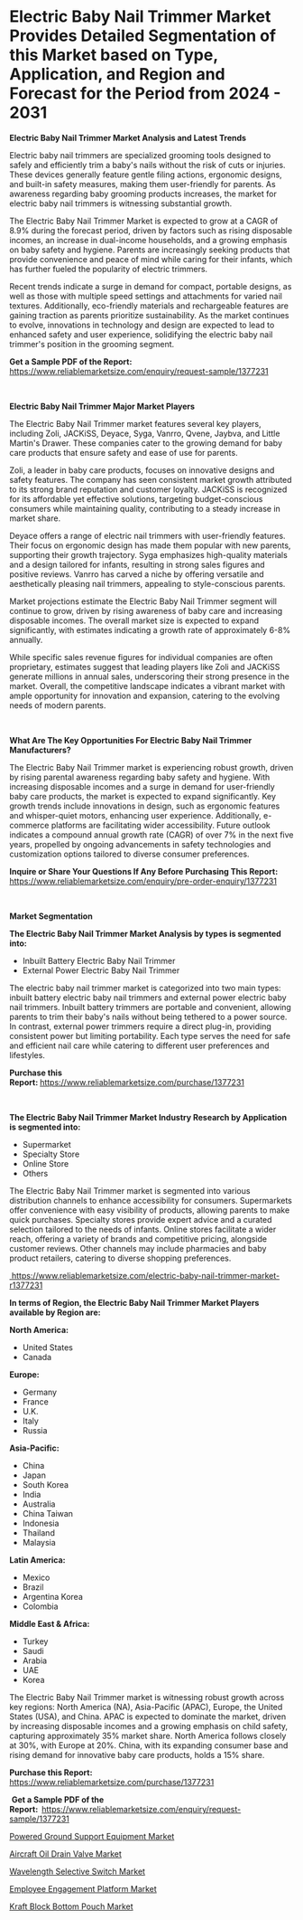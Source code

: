 <p><h1>Electric Baby Nail Trimmer Market Provides Detailed Segmentation of this Market based on Type, Application, and Region and Forecast for the Period from 2024 - 2031</h1></p><p><strong>Electric Baby Nail Trimmer Market Analysis and Latest Trends</strong></p>
<p><p>Electric baby nail trimmers are specialized grooming tools designed to safely and efficiently trim a baby's nails without the risk of cuts or injuries. These devices generally feature gentle filing actions, ergonomic designs, and built-in safety measures, making them user-friendly for parents. As awareness regarding baby grooming products increases, the market for electric baby nail trimmers is witnessing substantial growth.</p><p>The Electric Baby Nail Trimmer Market is expected to grow at a CAGR of 8.9% during the forecast period, driven by factors such as rising disposable incomes, an increase in dual-income households, and a growing emphasis on baby safety and hygiene. Parents are increasingly seeking products that provide convenience and peace of mind while caring for their infants, which has further fueled the popularity of electric trimmers.</p><p>Recent trends indicate a surge in demand for compact, portable designs, as well as those with multiple speed settings and attachments for varied nail textures. Additionally, eco-friendly materials and rechargeable features are gaining traction as parents prioritize sustainability. As the market continues to evolve, innovations in technology and design are expected to lead to enhanced safety and user experience, solidifying the electric baby nail trimmer's position in the grooming segment.</p></p>
<p><strong>Get a Sample PDF of the Report:&nbsp;</strong> <a href="https://www.reliablemarketsize.com/enquiry/request-sample/1377231?utm_campaign=1125&utm_medium=2&utm_source=Github&utm_content=ia&utm_term=24102024&utm_id=electric-baby-nail-trimmer">https://www.reliablemarketsize.com/enquiry/request-sample/1377231</a></p>
<p>&nbsp;</p>
<p><strong>Electric Baby Nail Trimmer Major Market Players</strong></p>
<p><p>The Electric Baby Nail Trimmer market features several key players, including Zoli, JACKiSS, Deyace, Syga, Vanrro, Qvene, Jaybva, and Little Martin's Drawer. These companies cater to the growing demand for baby care products that ensure safety and ease of use for parents.</p><p>Zoli, a leader in baby care products, focuses on innovative designs and safety features. The company has seen consistent market growth attributed to its strong brand reputation and customer loyalty. JACKiSS is recognized for its affordable yet effective solutions, targeting budget-conscious consumers while maintaining quality, contributing to a steady increase in market share.</p><p>Deyace offers a range of electric nail trimmers with user-friendly features. Their focus on ergonomic design has made them popular with new parents, supporting their growth trajectory. Syga emphasizes high-quality materials and a design tailored for infants, resulting in strong sales figures and positive reviews. Vanrro has carved a niche by offering versatile and aesthetically pleasing nail trimmers, appealing to style-conscious parents.</p><p>Market projections estimate the Electric Baby Nail Trimmer segment will continue to grow, driven by rising awareness of baby care and increasing disposable incomes. The overall market size is expected to expand significantly, with estimates indicating a growth rate of approximately 6-8% annually.</p><p>While specific sales revenue figures for individual companies are often proprietary, estimates suggest that leading players like Zoli and JACKiSS generate millions in annual sales, underscoring their strong presence in the market. Overall, the competitive landscape indicates a vibrant market with ample opportunity for innovation and expansion, catering to the evolving needs of modern parents.</p></p>
<p>&nbsp;</p>
<p><strong>What Are The Key Opportunities For Electric Baby Nail Trimmer Manufacturers?</strong></p>
<p><p>The Electric Baby Nail Trimmer market is experiencing robust growth, driven by rising parental awareness regarding baby safety and hygiene. With increasing disposable incomes and a surge in demand for user-friendly baby care products, the market is expected to expand significantly. Key growth trends include innovations in design, such as ergonomic features and whisper-quiet motors, enhancing user experience. Additionally, e-commerce platforms are facilitating wider accessibility. Future outlook indicates a compound annual growth rate (CAGR) of over 7% in the next five years, propelled by ongoing advancements in safety technologies and customization options tailored to diverse consumer preferences.</p></p>
<p><strong>Inquire or Share Your Questions If Any Before Purchasing This Report:</strong> <a href="https://www.reliablemarketsize.com/enquiry/pre-order-enquiry/1377231?utm_campaign=1125&utm_medium=2&utm_source=Github&utm_content=ia&utm_term=24102024&utm_id=electric-baby-nail-trimmer">https://www.reliablemarketsize.com/enquiry/pre-order-enquiry/1377231</a></p>
<p>&nbsp;</p>
<p><strong>Market Segmentation</strong></p>
<p><strong>The Electric Baby Nail Trimmer Market Analysis by types is segmented into:</strong></p>
<p><ul><li>Inbuilt Battery Electric Baby Nail Trimmer</li><li>External Power Electric Baby Nail Trimmer</li></ul></p>
<p><p>The electric baby nail trimmer market is categorized into two main types: inbuilt battery electric baby nail trimmers and external power electric baby nail trimmers. Inbuilt battery trimmers are portable and convenient, allowing parents to trim their baby's nails without being tethered to a power source. In contrast, external power trimmers require a direct plug-in, providing consistent power but limiting portability. Each type serves the need for safe and efficient nail care while catering to different user preferences and lifestyles.</p></p>
<p><strong>Purchase this Report:&nbsp;</strong><a href="https://www.reliablemarketsize.com/purchase/1377231?utm_campaign=1125&utm_medium=2&utm_source=Github&utm_content=ia&utm_term=24102024&utm_id=electric-baby-nail-trimmer">https://www.reliablemarketsize.com/purchase/1377231</a></p>
<p>&nbsp;</p>
<p><strong>The Electric Baby Nail Trimmer Market Industry Research by Application is segmented into:</strong></p>
<p><ul><li>Supermarket</li><li>Specialty Store</li><li>Online Store</li><li>Others</li></ul></p>
<p><p>The Electric Baby Nail Trimmer market is segmented into various distribution channels to enhance accessibility for consumers. Supermarkets offer convenience with easy visibility of products, allowing parents to make quick purchases. Specialty stores provide expert advice and a curated selection tailored to the needs of infants. Online stores facilitate a wider reach, offering a variety of brands and competitive pricing, alongside customer reviews. Other channels may include pharmacies and baby product retailers, catering to diverse shopping preferences.</p></p>
<p><a href="https://www.reliablemarketsize.com/electric-baby-nail-trimmer-market-r1377231?utm_campaign=1125&utm_medium=2&utm_source=Github&utm_content=ia&utm_term=24102024&utm_id=electric-baby-nail-trimmer">&nbsp;https://www.reliablemarketsize.com/electric-baby-nail-trimmer-market-r1377231</a></p>
<p><strong>In terms of Region, the Electric Baby Nail Trimmer Market Players available by Region are:</strong></p>
<p>
    <p> <strong> North America: </strong>
        <ul>
            <li>United States</li>
            <li>Canada</li>
        </ul>
        </p> 
    <p> <strong> Europe: </strong>
        <ul>
            <li>Germany</li>
            <li>France</li>
            <li>U.K.</li>
            <li>Italy</li>
            <li>Russia</li>
        </ul>
        </p> 
    <p> <strong> Asia-Pacific: </strong>
        <ul>
            <li>China</li>
            <li>Japan</li>
            <li>South Korea</li>
            <li>India</li>
            <li>Australia</li>
            <li>China Taiwan</li>
            <li>Indonesia</li>
            <li>Thailand</li>
            <li>Malaysia</li>
        </ul>
        </p> 
    <p> <strong> Latin America: </strong>
        <ul>
            <li>Mexico</li>
            <li>Brazil</li>
            <li>Argentina Korea</li>
            <li>Colombia</li>
        </ul>
        </p> 
    <p> <strong> Middle East & Africa: </strong>
        <ul>
            <li>Turkey</li>
            <li>Saudi</li>
            <li>Arabia</li>
            <li>UAE</li>
            <li>Korea</li>
        </ul>
    </p>
    </p>
<p><p>The Electric Baby Nail Trimmer market is witnessing robust growth across key regions: North America (NA), Asia-Pacific (APAC), Europe, the United States (USA), and China. APAC is expected to dominate the market, driven by increasing disposable incomes and a growing emphasis on child safety, capturing approximately 35% market share. North America follows closely at 30%, with Europe at 20%. China, with its expanding consumer base and rising demand for innovative baby care products, holds a 15% share.</p></p>
<p><strong>Purchase this Report: </strong><a href="https://www.reliablemarketsize.com/purchase/1377231?utm_campaign=1125&utm_medium=2&utm_source=Github&utm_content=ia&utm_term=24102024&utm_id=electric-baby-nail-trimmer">https://www.reliablemarketsize.com/purchase/1377231</a></p>
<p>&nbsp;<strong>Get a Sample PDF of the Report:&nbsp;&nbsp;</strong><a href="https://www.reliablemarketsize.com/enquiry/request-sample/1377231?utm_campaign=1125&utm_medium=2&utm_source=Github&utm_content=ia&utm_term=24102024&utm_id=electric-baby-nail-trimmer">https://www.reliablemarketsize.com/enquiry/request-sample/1377231</a></p>
<p><strong></strong></p>
<p><p><a href="https://www.linkedin.com/pulse/powered-ground-support-equipment-industry-resonance-115-amplification-phmrf?utm_campaign=1125&utm_medium=2&utm_source=Github&utm_content=ia&utm_term=24102024&utm_id=electric-baby-nail-trimmer">Powered Ground Support Equipment Market</a></p><p><a href="https://issuu.com/reportprime-2/docs/aircraft-oil-drain-valve-market-siz_14b8f86c41d6e4?utm_campaign=1125&utm_medium=2&utm_source=Github&utm_content=ia&utm_term=24102024&utm_id=electric-baby-nail-trimmer">Aircraft Oil Drain Valve Market</a></p><p><a href="https://issuu.com/reportprime-2/docs/wavelength-selective-switch-market-_6e273b479878c4?utm_campaign=1125&utm_medium=2&utm_source=Github&utm_content=ia&utm_term=24102024&utm_id=electric-baby-nail-trimmer">Wavelength Selective Switch Market</a></p><p><a href="https://www.linkedin.com/pulse/employee-engagement-platform-market-indicators-size-regional-k5akf?utm_campaign=1125&utm_medium=2&utm_source=Github&utm_content=ia&utm_term=24102024&utm_id=electric-baby-nail-trimmer">Employee Engagement Platform Market</a></p><p><a href="https://github.com/vimar16th/Market-Research-Report-List-6/blob/main/kraft-block-bottom-pouch-market.md?utm_campaign=1125&utm_medium=2&utm_source=Github&utm_content=ia&utm_term=24102024&utm_id=electric-baby-nail-trimmer">Kraft Block Bottom Pouch Market</a></p></p>
